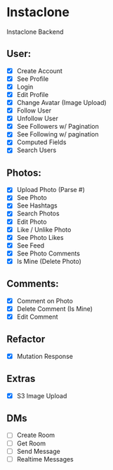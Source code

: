 # Instaclone

Instaclone Backend

## User:

- [x] Create Account
- [x] See Profile
- [x] Login
- [x] Edit Profile
- [x] Change Avatar (Image Upload)
- [x] Follow User
- [x] Unfollow User
- [x] See Followers w/ Pagination
- [x] See Following w/ pagination
- [x] Computed Fields
- [x] Search Users

## Photos:

- [x] Upload Photo (Parse #)
- [x] See Photo
- [x] See Hashtags
- [x] Search Photos
- [x] Edit Photo
- [x] Like / Unlike Photo
- [x] See Photo Likes
- [x] See Feed
- [x] See Photo Comments
- [x] Is Mine (Delete Photo)

## Comments:

- [x] Comment on Photo
- [x] Delete Comment (Is Mine)
- [x] Edit Comment

## Refactor

- [x] Mutation Response

## Extras

- [x] S3 Image Upload

## DMs

- [ ] Create Room
- [ ] Get Room
- [ ] Send Message
- [ ] Realtime Messages
